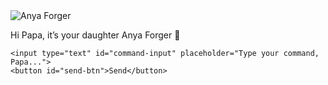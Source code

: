 <!DOCTYPE html>
<html lang="en">
<head>
    <meta charset="UTF-8">
    <meta name="viewport" content="width=device-width, initial-scale=1.0">
    <title>Anya Forger AI</title>
    <link rel="stylesheet" href="style.css">
</head>
<body>

<div class="anya-container">
    <img id="anya-face" src="anya_talking.gif" alt="Anya Forger">
    <p id="anya-text">Hi Papa, it’s your daughter Anya Forger 💖</p>

    <input type="text" id="command-input" placeholder="Type your command, Papa...">
    <button id="send-btn">Send</button>
</div>

<script src="script.js"></script>
</body>
</html>